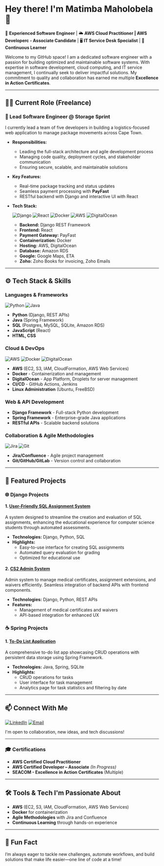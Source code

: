 # Hey there! I'm Matimba Maholobela 👋

🔧 **Experienced Software Engineer** | 🌥️ **AWS Cloud Practitioner | AWS Developerc - Associate Candidate** | 🖥️ **IT Service Desk Specialist** | 🚀 **Continuous Learner**

Welcome to my GitHub space! I am a dedicated software engineer with a passion for building optimized and maintainable software systems. With expertise in software development, cloud computing, and IT service management, I continually seek to deliver impactful solutions. My commitment to quality and collaboration has earned me multiple **Excellence in Action Certificates**.

---

## 👨‍💼 Current Role (Freelance)

### 🏢 Lead Software Engineer @ Storage Sprint
I currently lead a team of five developers in building a logistics-focused web application to manage package movements across Cape Town.

- **Responsibilities:**
  - Leading the full-stack architecture and agile development process
  - Managing code quality, deployment cycles, and stakeholder communication
  - Ensuring secure, scalable, and maintainable solutions

- **Key Features:**
  - Real-time package tracking and status updates
  - Seamless payment processing with **PayFast**
  - RESTful backend with Django and interactive UI with React

- **Tech Stack:**

  ![Django](https://img.shields.io/badge/Django-092E20?style=for-the-badge&logo=django&logoColor=white)
  ![React](https://img.shields.io/badge/React-20232A?style=for-the-badge&logo=react&logoColor=61DAFB)
  ![Docker](https://img.shields.io/badge/Docker-2496ED?style=for-the-badge&logo=docker&logoColor=white)
  ![AWS](https://img.shields.io/badge/AWS-232F3E?style=for-the-badge&logo=amazon-aws&logoColor=white)
  ![DigitalOcean](https://img.shields.io/badge/DigitalOcean-0080FF?style=for-the-badge&logo=digitalocean&logoColor=white)

  - **Backend:** Django REST Framework  
  - **Frontend:** React  
  - **Payment Gateway:** PayFast  
  - **Containerization:** Docker  
  - **Hosting:** AWS, DigitalOcean  
  - **Database:** Amazon RDS
  - **Google:** Google Maps, ETA
  - **Zoho:** Zoho Books for invoicing, Zoho Emails  

---

## ⚙️ Tech Stack & Skills

### Languages & Frameworks

![Python](https://img.shields.io/badge/Python-3670A0?style=for-the-badge&logo=python&logoColor=ffdd54)
![Java](https://img.shields.io/badge/Java-ED8B00?style=for-the-badge&logo=java&logoColor=white)

- **Python** (Django, REST APIs)
- **Java** (Spring Framework)
- **SQL** (Postgres, MySQL, SQLite, Amazon RDS)
- **JavaScript** (React)
- **HTML, CSS**

### Cloud & DevOps

![AWS](https://img.shields.io/badge/AWS-232F3E?style=for-the-badge&logo=amazon-aws&logoColor=white)
![Docker](https://img.shields.io/badge/Docker-2496ED?style=for-the-badge&logo=docker&logoColor=white)
![DigitalOcean](https://img.shields.io/badge/DigitalOcean-0080FF?style=for-the-badge&logo=digitalocean&logoColor=white)

- **AWS** (EC2, S3, IAM, CloudFormation, AWS Web Services)
- **Docker** - Containerization and management
- **DigitalOcean** - App Platform, Droplets for server management
- **CI/CD** - GitHub Actions, Jenkins
- **Linux Administration** (Ubuntu, FreeBSD)

### Web & API Development

- **Django Framework** - Full-stack Python development
- **Spring Framework** - Enterprise-grade Java applications
- **RESTful APIs** - Scalable backend solutions

### Collaboration & Agile Methodologies

![Jira](https://img.shields.io/badge/Jira-0052CC?style=for-the-badge&logo=jira&logoColor=white)
![Git](https://img.shields.io/badge/Git-F05032?style=for-the-badge&logo=git&logoColor=white)

- **Jira/Confluence** - Agile project management
- **Git/GitHub/GitLab** - Version control and collaboration

---

## 🚀 Featured Projects

### 🌐 Django Projects

#### 1. [User-Friendly SQL Assignment System](https://github.com/MatimbaMaholobela/sqltest-system)
A system designed to streamline the creation and evaluation of SQL assignments, enhancing the educational experience for computer science students through automated assessments.

- **Technologies:** Django, Python, SQL
- **Highlights:**
  - Easy-to-use interface for creating SQL assignments
  - Automated query evaluation for grading
  - Optimized for educational use

#### 2. [CS2 Admin System](https://github.com/MatimbaMaholobela/cs2-admin-system)
Admin system to manage medical certificates, assignment extensions, and waivers efficiently. Seamless integration of backend APIs with frontend components.

- **Technologies:** Django, Python, REST APIs
- **Features:**
  - Management of medical certificates and waivers
  - API-based integration for enhanced UX

### ☕ Spring Projects

#### 1. [To-Do List Application](https://github.com/MatimbaMaholobela/to-do-list-app/tree/main)
A comprehensive to-do list app showcasing CRUD operations with persistent data storage using Spring Framework.

- **Technologies:** Java, Spring, SQLite
- **Highlights:**
  - CRUD operations for tasks
  - User interface for task management
  - Analytics page for task statistics and filtering by date

---

## 📫 Connect With Me

[![LinkedIn](https://img.shields.io/badge/LinkedIn-MatimbaMaholobela-blue?style=for-the-badge&logo=linkedin)](https://www.linkedin.com/in/matimba-maholobela/)
[![Email](https://img.shields.io/badge/Email-matimba.maholobela%40icloud.com-red?style=for-the-badge&logo=gmail&logoColor=white)](mailto:matimba.maholobela@icloud.com)

I'm open to collaboration, new ideas, and tech discussions!

---

### 🎓 Certifications

- **AWS Certified Cloud Practitioner**
- **AWS Certified Developer – Associate** *(In Progress)*
- **SEACOM - Excellence in Action Certificates** (Multiple)

---

## 🛠️ Tools & Tech I'm Passionate About

- **AWS** (EC2, S3, IAM, CloudFormation, AWS Web Services)
- **Docker** for containerization
- **Agile Methodologies** with Jira and Confluence
- **Continuous Learning** through hands-on experience

---

## 🎯 Fun Fact

I’m always eager to tackle new challenges, automate workflows, and build solutions that make life easier—one line of code at a time!
